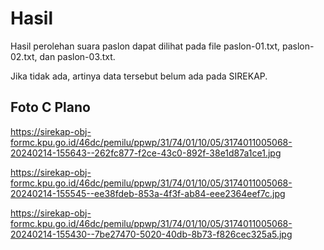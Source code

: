 # Hasil

Hasil perolehan suara paslon dapat dilihat pada file paslon-01.txt, paslon-02.txt, dan paslon-03.txt.

Jika tidak ada, artinya data tersebut belum ada pada SIREKAP.

## Foto C Plano

https://sirekap-obj-formc.kpu.go.id/46dc/pemilu/ppwp/31/74/01/10/05/3174011005068-20240214-155643--262fc877-f2ce-43c0-892f-38e1d87a1ce1.jpg

https://sirekap-obj-formc.kpu.go.id/46dc/pemilu/ppwp/31/74/01/10/05/3174011005068-20240214-155545--ee38fdeb-853a-4f3f-ab84-eee2364eef7c.jpg

https://sirekap-obj-formc.kpu.go.id/46dc/pemilu/ppwp/31/74/01/10/05/3174011005068-20240214-155430--7be27470-5020-40db-8b73-f826cec325a5.jpg

